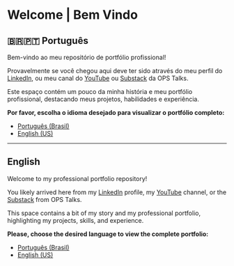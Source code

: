 # Welcome | Bem Vindo

## 🇧🇷🇵🇹 Português
Bem-vindo ao meu repositório de portfólio profissional!

Provavelmente se você chegou aqui deve ter sido através do meu perfil do [LinkedIn](https://www.linkedin.com/in/weyderfs), ou meu canal do [YouTube](https://www.youtube.com/@opstalks) ou [Substack](https://opstalksit.substack.com)  da OPS Talks.

Este espaço contém um pouco da minha história e meu portfólio profissional, destacando meus projetos, habilidades e experiência.

**Por favor, escolha o idioma desejado para visualizar o portfólio completo:**

* [Português (Brasil)](https://github.com/weyderfs/sre-portfolio/tree/pt-br)
* [English (US)](https://github.com/weyderfs/sre-portfolio/tree/tree/en-us)

---

## English

Welcome to my professional portfolio repository!

You likely arrived here from my [LinkedIn](https://www.linkedin.com/in/weyderfs) profile, my [YouTube](https://www.youtube.com/@opstalks) channel, or the [Substack](https://opstalksit.substack.com) from OPS Talks.

This space contains a bit of my story and my professional portfolio, highlighting my projects, skills, and experience.

**Please, choose the desired language to view the complete portfolio:**

* [Português (Brasil)](https://github.com/weyderfs/sre-portfolio/tree/pt-br)
* [English (US)](https://github.com/weyderfs/sre-portfolio/tree/tree/en-us)






